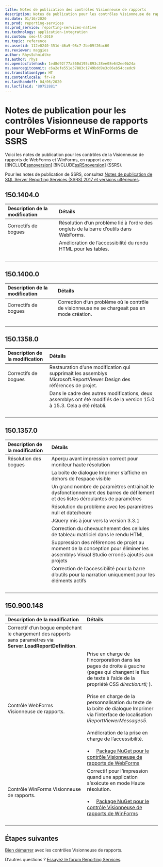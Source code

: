 ```yaml
---
title: Notes de publication des contrôles Visionneuse de rapports
description: Notes de publication pour les contrôles Visionneuse de rapports de WebForms et WinForms, en rapport avec Reporting Services.
ms.date: 01/16/2020
ms.prod: reporting-services
ms.prod_service: reporting-services-native
ms.technology: application-integration
ms.custom: seo-lt-2019
ms.topic: reference
ms.assetid: 112e0240-351d-46a9-98c7-2be09f26ac60
ms.reviewer: maggies
author: RhysSchmidtke
ms.author: rhys
ms.openlocfilehash: 1ed8d92f77a360d195c893c38ee08e642ee0b24a
ms.sourcegitcommit: c6a2efe551e37883c1749bdd9e3c06eb54ccedc9
ms.translationtype: HT
ms.contentlocale: fr-FR
ms.lasthandoff: 04/06/2020
ms.locfileid: "80752881"
---
```

# <a name="release-notes-for-report-viewer-controls-for-webforms-and-winforms-of-ssrs"></a>Notes de publication pour les contrôles Visionneuse de rapports pour WebForms et WinForms de SSRS

Voici les notes de publication pour les contrôles de la Visionneuse de rapports de WebForms et WinForms, en rapport avec [!INCLUDE[ssnoversion](../../includes/ssnoversion-md.md)] [!INCLUDE[ssRSnoversion](../../includes/ssrsnoversion-md.md)] (SSRS).

Pour les notes de publication de SSRS, consultez [Notes de publication de SQL Server Reporting Services (SSRS) 2017 et versions ultérieures](../release-notes-reporting-services.md).

## <a name="15014040"></a>150.1404.0
| Description de la modification | Détails |
| :----------------- | :------ |
| Correctifs de bogues | Résolution d’un problème lié à l’ordre des onglets de la barre d’outils dans WebForms. |
|           | Amélioration de l’accessibilité du rendu HTML pour les tables. |
| &nbsp; | &nbsp; |

## <a name="15014000"></a>150.1400.0
| Description de la modification | Détails |
| :----------------- | :------ |
| Correctifs de bogues | Correction d’un problème où le contrôle de visionneuse ne se chargeait pas en mode création. |
| &nbsp; | &nbsp; |

## <a name="15013580"></a>150.1358.0
| Description de la modification | Détails |
| :----------------- | :------ |
| Correctifs de bogues | Restauration d’une modification qui supprimait les assemblys Microsoft.ReportViewer.Design des références de projet. |
|           | Dans le cadre des autres modifications, deux assemblys ont été modifiés de la version 15.0 à 15.3. Cela a été rétabli. |
| &nbsp; | &nbsp; |

## <a name="15013570"></a>150.1357.0
| Description de la modification | Détails |
| :----------------- | :------ |
| Résolution des bogues  | Aperçu avant impression correct pour moniteur haute résolution |
|            | La boîte de dialogue Imprimer s’affiche en dehors de l’espace visible |
|            | Un grand nombre de paramètres entraînait le dysfonctionnement des barres de défilement et des listes déroulantes de paramètres |
|            | Résolution du problème avec les paramètres null et date/heure |
|            | JQuery mis à jour vers la version 3.3.1 |
|            | Correction du chevauchement des cellules de tableau matriciel dans le rendu HTML |
|            | Suppression des références de projet au moment de la conception pour éliminer les assemblys Visual Studio erronés ajoutés aux projets |
|            | Correction de l’accessibilité pour la barre d’outils pour la narration uniquement pour les éléments actifs |
| &nbsp; | &nbsp; |

## <a name="150900148"></a>150.900.148

| Description de la modification | Détails |
| :----------------- | :------ |
| Correctif d’un bogue empêchant le chargement des rapports sans paramètres via **Server.LoadReportDefinition**. | &nbsp; |
| Contrôle WebForms Visionneuse de rapports. | Prise en charge de l’incorporation dans les pages de droite à gauche (pages qui changent le flux de texte à l’aide de la propriété CSS *direction:rtl;* ).<br/><br/>Prise en charge de la personnalisation du texte de la boîte de dialogue Imprimer via l’interface de localisation *IReportViewerMessages5*.<br/><br/>Amélioration de la prise en charge de l’accessibilité.<br/><br/>&bull; &nbsp; &nbsp; [Package NuGet pour le contrôle Visionneuse de rapports de WebForms](https://www.nuget.org/packages/Microsoft.ReportingServices.ReportViewerControl.Webforms/150.900.148) |
| Contrôle WinForms Visionneuse de rapports. | Correctif pour l’impression quand une application s’exécute en mode Haute résolution.<br/><br/>&bull; &nbsp; &nbsp; [Package NuGet pour le contrôle Visionneuse de rapports de WinForms](https://www.nuget.org/packages/Microsoft.ReportingServices.ReportViewerControl.Winforms/150.900.148) |
| &nbsp; | &nbsp; |

## <a name="next-steps"></a>Étapes suivantes

[Bien démarrer](integrating-reporting-services-using-reportviewer-controls-get-started.md) avec les contrôles Visionneuse de rapports.

D’autres questions ? [Essayez le forum Reporting Services](https://go.microsoft.com/fwlink/?LinkId=620231).
